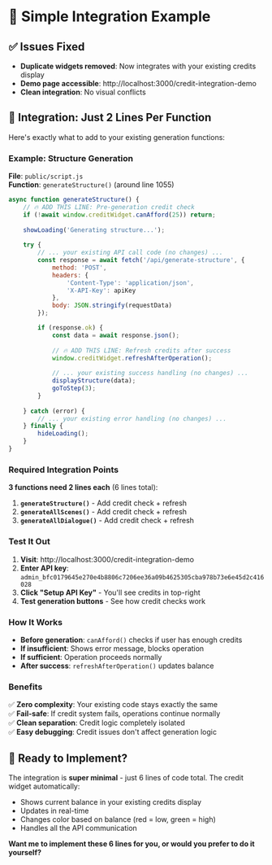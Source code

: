 # 🎯 Simple Integration Example

## ✅ Issues Fixed
- **Duplicate widgets removed**: Now integrates with your existing credits display
- **Demo page accessible**: http://localhost:3000/credit-integration-demo  
- **Clean integration**: No visual conflicts

## 🔧 Integration: Just 2 Lines Per Function

Here's exactly what to add to your existing generation functions:

### Example: Structure Generation

**File**: `public/script.js`  
**Function**: `generateStructure()` (around line 1055)

```javascript
async function generateStructure() {
    // 🔥 ADD THIS LINE: Pre-generation credit check
    if (!await window.creditWidget.canAfford(25)) return;
    
    showLoading('Generating structure...');
    
    try {
        // ... your existing API call code (no changes) ...
        const response = await fetch('/api/generate-structure', {
            method: 'POST',
            headers: {
                'Content-Type': 'application/json',
                'X-API-Key': apiKey
            },
            body: JSON.stringify(requestData)
        });

        if (response.ok) {
            const data = await response.json();
            
            // 🔥 ADD THIS LINE: Refresh credits after success
            window.creditWidget.refreshAfterOperation();
            
            // ... your existing success handling (no changes) ...
            displayStructure(data);
            goToStep(3);
        }
        
    } catch (error) {
        // ... your existing error handling (no changes) ...
    } finally {
        hideLoading();
    }
}
```

### Required Integration Points

**3 functions need 2 lines each** (6 lines total):

1. **`generateStructure()`** - Add credit check + refresh  
2. **`generateAllScenes()`** - Add credit check + refresh
3. **`generateAllDialogue()`** - Add credit check + refresh

### Test It Out

1. **Visit**: http://localhost:3000/credit-integration-demo
2. **Enter API key**: `admin_bfc0179645e270e4b8806c7206ee36a09b4625305cba978b73e6e45d2c416028`
3. **Click "Setup API Key"** - You'll see credits in top-right
4. **Test generation buttons** - See how credit checks work

### How It Works

- **Before generation**: `canAfford()` checks if user has enough credits
- **If insufficient**: Shows error message, blocks operation  
- **If sufficient**: Operation proceeds normally
- **After success**: `refreshAfterOperation()` updates balance

### Benefits

✅ **Zero complexity**: Your existing code stays exactly the same  
✅ **Fail-safe**: If credit system fails, operations continue normally  
✅ **Clean separation**: Credit logic completely isolated  
✅ **Easy debugging**: Credit issues don't affect generation logic

## 🚀 Ready to Implement?

The integration is **super minimal** - just 6 lines of code total. The credit widget automatically:

- Shows current balance in your existing credits display
- Updates in real-time  
- Changes color based on balance (red = low, green = high)
- Handles all the API communication

**Want me to implement these 6 lines for you, or would you prefer to do it yourself?** 